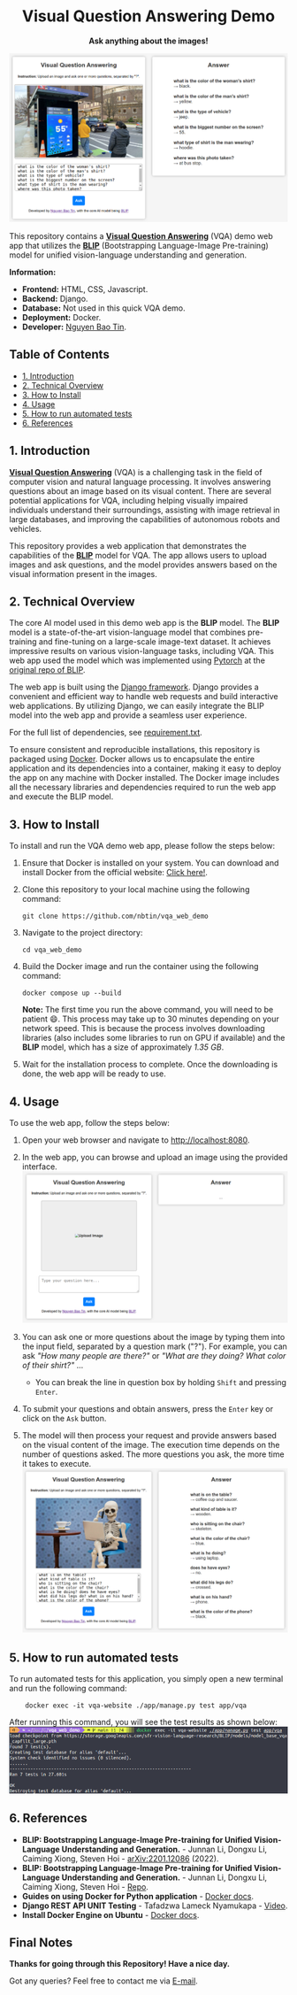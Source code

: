 
<p align="center">
  <h1 align="center"> Visual Question Answering Demo</h1>
  <p align="center" style="font-weight: bold">Ask anything about the images!</p>
</p>

<img src="imgs/intro.png">

This repository contains a [**Visual Question Answering**](https://huggingface.co/tasks/visual-question-answering) (VQA) demo web app that utilizes the [**BLIP**](https://arxiv.org/abs/2201.12086) (Bootstrapping Language-Image Pre-training) model for unified vision-language understanding and generation. 

**Information:**
- **Frontend:** HTML, CSS, Javascript.
- **Backend:** Django.
- **Database:** Not used in this quick VQA demo.
- **Deployment:** Docker.
- **Developer:** [Nguyen Bao Tin](https://github.com/nbtin).




## Table of Contents
- [1. Introduction](#1-introduction)
- [2. Technical Overview](#2-technical-overview)
- [3. How to Install](#3-how-to-install)
- [4. Usage](#4-usage)
- [5. How to run automated tests](#5-how-to-run-automated-tests)
- [6. References](#6-references)

## 1. Introduction
[**Visual Question Answering**](https://huggingface.co/tasks/visual-question-answering) (VQA) is a challenging task in the field of computer vision and natural language processing. It involves answering questions about an image based on its visual content. There are several potential applications for VQA, including helping visually impaired individuals understand their surroundings, assisting with image retrieval in large databases, and improving the capabilities of autonomous robots and vehicles.

This repository provides a web application that demonstrates the capabilities of the [**BLIP**](https://arxiv.org/abs/2201.12086) model for VQA. The app allows users to upload images and ask questions, and the model provides answers based on the visual information present in the images.


## 2. Technical Overview
The core AI model used in this demo web app is the **BLIP** model. The **BLIP** model is a state-of-the-art vision-language model that combines pre-training and fine-tuning on a large-scale image-text dataset. It achieves impressive results on various vision-language tasks, including VQA. This web app used the model which was implemented using [Pytorch](https://pytorch.org/) at the [original repo of BLIP](https://github.com/salesforce/BLIP).

 <!-- For more details about the BLIP model, please refer to the following paper:

- Junnan Li, Dongxu Li, Caiming Xiong, Steven Hoi. "Bootstrapping Language-Image Pre-training for Unified Vision-Language Understanding and Generation." [arXiv:2201.12086](https://arxiv.org/abs/2201.12086) (2022). -->

The web app is built using the [Django framework](https://www.djangoproject.com/). Django provides a convenient and efficient way to handle web requests and build interactive web applications. By utilizing Django, we can easily integrate the BLIP model into the web app and provide a seamless user experience.

For the full list of dependencies, see [requirement.txt](requirements.txt).

To ensure consistent and reproducible installations, this repository is packaged using [Docker](https://www.docker.com/). Docker allows us to encapsulate the entire application and its dependencies into a container, making it easy to deploy the app on any machine with Docker installed. The Docker image includes all the necessary libraries and dependencies required to run the web app and execute the BLIP model.

## 3. How to Install
To install and run the VQA demo web app, please follow the steps below:

1. Ensure that Docker is installed on your system. You can download and install Docker from the official website: [Click here!](https://docs.docker.com/engine/install/ubuntu/).

2. Clone this repository to your local machine using the following command:

   ```shell
   git clone https://github.com/nbtin/vqa_web_demo
   ```

3. Navigate to the project directory:

   ```shell
   cd vqa_web_demo
   ```

4. Build the Docker image and run the container using the following command:

   ```shell
   docker compose up --build
   ```

   **Note:** The first time you run the above command, you will need to be patient :smile:. This process may take up to 30 minutes depending on your network speed. This is because the process involves downloading libraries (also includes some libraries to run on GPU if available) and the **BLIP** model, which has a size of approximately *1.35 GB*.

5. Wait for the installation process to complete. Once the downloading is done, the web app will be ready to use.

## 4. Usage
To use the web app, follow the steps below:

1. Open your web browser and navigate to [http://localhost:8080](http://localhost:8080).

2. In the web app, you can browse and upload an image using the provided interface.
    <img src="imgs/webUI.png">

3. You can ask one or more questions about the image by typing them into the input field, separated by a question mark ("?"). For example, you can ask *"How many people are there?"* or *"What are they doing? What color of their shirt?"* ...

   - You can break the line in question box by holding `Shift` and pressing `Enter`.

4. To submit your questions and obtain answers, press the `Enter` key or click on the `Ask` button.

5. The model will then process your request and provide answers based on the visual content of the image. The execution time depends on the number of questions asked. The more questions you ask, the more time it takes to execute.
    <img src="imgs/result.png">

## 5. How to run automated tests

To run automated tests for this application, you simply open a new terminal and run the following command:

```shell
    docker exec -it vqa-website ./app/manage.py test app/vqa
```

After running this command, you will see the test results as shown below:
<img src="imgs/tests.png">

## 6. References

- **BLIP: Bootstrapping Language-Image Pre-training for Unified Vision-Language Understanding and Generation.** - Junnan Li, Dongxu Li, Caiming Xiong, Steven Hoi - [arXiv:2201.12086](https://arxiv.org/abs/2201.12086) (2022).
- **BLIP: Bootstrapping Language-Image Pre-training for Unified Vision-Language Understanding and Generation.** - Junnan Li, Dongxu Li, Caiming Xiong, Steven Hoi - [Repo](https://github.com/salesforce/BLIP).
- **Guides on using Docker for Python application** - [Docker docs](https://docs.docker.com/language/python/).
- **Django REST API UNIT Testing** - Tafadzwa Lameck Nyamukapa - [Video](https://youtu.be/z6_v1UQ9Ht0).
- **Install Docker Engine on Ubuntu** - [Docker docs](https://docs.docker.com/engine/install/ubuntu/).

## Final Notes

**Thanks for going through this Repository! Have a nice day.**

Got any queries? Feel free to contact me via <a href = "mailto: baotin2402@gmail.com">E-mail</a>.